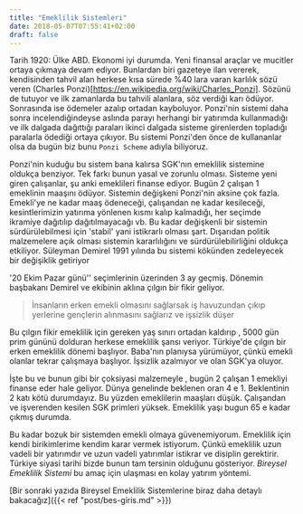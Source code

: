 ```yaml
---
title: "Emeklilik Sistemleri"
date: 2018-05-07T07:55:41+02:00
draft: false
---
```



Tarih 1920: Ülke ABD. Ekonomi iyi durumda. Yeni finansal araçlar ve mucitler ortaya çıkmaya devam ediyor. Bunlardan biri gazeteye ilan vererek, kendisinden tahvil alan herkese kısa sürede %40 lara varan karlılık sözü veren (Charles Ponzi)[https://en.wikipedia.org/wiki/Charles_Ponzi]. Sözünü de tutuyor ve ilk zamanlarda bu tahvili alanlara, söz verdiği karı ödüyor. Sonrasında ise ödemeler azalıp ortadan kayboluyor. Ponzi'nin sistemi daha sonra incelendiğindeyse aslında parayı herhangi bir yatırımda kullanmadığı ve ilk dalgada dağıttığı paraları ikinci dalgada sisteme girenlerden topladığı paralarla ödediği ortaya çıkıyor. Bu sistemi Ponzi'den önce de kullananlar olsa da bugün biz bunu `Ponzi Scheme` adıyla biliyoruz.

Ponzi'nin kuduğu bu sistem bana kalırsa SGK'nın emeklilik sistemine oldukça benziyor. Tek farkı bunun yasal ve zorunlu olması. Sisteme yeni giren çalışanlar, şu anki emeklileri finanse ediyor. Bugün 2 çalışan 1 emeklinin maaşını ödüyor. Sistemin değişkeni Ponzi'nin aksine çok fazla. Emekli'ye ne kadar maaş ödeneceği, çalışandan ne kadar kesileceği, kesintlerimizin yatırıma yönlenen kısmı kalıp kalmadığı, her seçimde ikramiye dağıtılıp dağıtılmayacağı vb. Bu kadar değişkenli bir sistemin sürdürülebilmesi için 'stabil' yani istikrarlı olması şart. Dışarıdan politik malzemelere açık olması sistemin kararlılığını ve sürdürülebilirliğini oldukça etkiliyor.
Süleyman Demirel 1991 yılında bu sistemi kökünden zedeleyecek bir değişiklik getiriyor

'20 Ekim Pazar günü'' seçimlerinin üzerinden 3 ay geçmiş. Dönemin başbakanı Demirel ve ekibinin aklına çılgın bir fikir geliyor.

>  İnsanların erken emekli olmasını sağlarsak iş havuzundan çıkıp yerlerine gençlerin alınmasını sağlarız ve işsizlik düşer

Bu çılgın fikir emeklilik için gereken yaş sınırı ortadan kaldırıp , 5000 gün prim gününü dolduran herkese emeklilik şansı veriyor.
Türkiye'de çılgın bir erken emeklilik dönemi başlıyor. Baba'nın planıysa yürümüyor, çünkü emekli olanlar tekrar çalışmaya başlıyor.
İşsizlik azalmıyor ve  olan SGK'ya oluyor.

İşte bu ve bunun gibi bir çoksiyasi malzemeyle , bugün 2 çalışan 1 emekliyi finanse eder hale geliyor. Dünya genelinde beklenen oran 4 e 1. Beklentinin 2 katı kötü durumdayız. Bu yüzden emeklilerin maaşları düşük. Çalışandan ve işverenden kesilen SGK primleri yüksek. Emeklilik yaşı bugun 65 e kadar çıkmış durumda.

Bu kadar bozuk bir sistemden emekli olmaya güvenemiyorum. Emeklilik için kendi birikimlerime kendim karar vermek istiyorum. Çünkü emeklilik uzun vadeli bir yatırımdır ve uzun vadeli yatırımlar istikrar ve disiplin gerektirir. Türkiye siyasi tarihi bizde bunun tam tersinin olduğunu gösteriyor. *Bireysel Emeklilik Sistemi* bu amaç için ulaşması en kolay yatırım yöntemi.

[Bir sonraki yazıda Bireysel Emeklilik Sistemlerine biraz daha detaylı bakacağız]({{< ref "post/bes-giris.md" >}})
